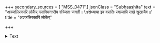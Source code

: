 +++
secondary_sources = [ "MSS_0471",]
jsonClass = "Subhaashita"
text = "अञ्जलिरकारि लोकैर् म्लानिमनाप्तैव रञ्जिता जगती।  \nसंध्याया इव वसतिः स्वल्पापि सखे सुखायैव॥"
title = "अञ्जलिरकारि लोकैर्"

+++

<details><summary>Text</summary>

अञ्जलिरकारि लोकैर् म्लानिमनाप्तैव रञ्जिता जगती।  
संध्याया इव वसतिः स्वल्पापि सखे सुखायैव॥
</details>
